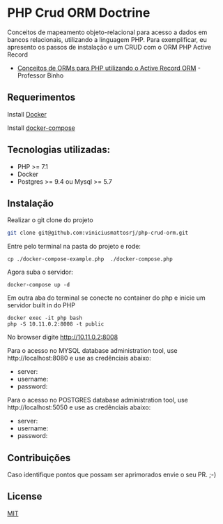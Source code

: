 # PHP Crud ORM Doctrine

Conceitos de mapeamento objeto-relacional para acesso a dados em bancos relacionais, utilizando a linguagem PHP. Para exemplificar, eu apresento os passos de instalação e um CRUD com o ORM PHP Active Record
- <a href="https://www.youtube.com/watch?v=uEcpmr0hBW8&t=1s">Conceitos de ORMs para PHP utilizando o Active Record ORM</a> - Professor Binho 


## Requerimentos

Install <a href="https://docs.docker.com/install/">Docker</a>

Install <a href="https://docs.docker.com/compose/install/">docker-compose</a>


## Tecnologias utilizadas:

 - PHP >= 7.1
 - Docker
 - Postgres >= 9.4 ou Mysql >= 5.7


## Instalação

Realizar o git clone do projeto
```bash
git clone git@github.com:viniciusmattosrj/php-crud-orm.git
```

Entre pelo terminal na pasta do projeto e rode:
```
cp ./docker-compose-example.php  ./docker-compose.php
```

Agora suba o servidor:
```
docker-compose up -d
```

Em outra aba do terminal se conecte no container do php e inicie um servidor built in do PHP
```
docker exec -it php bash
php -S 10.11.0.2:8008 -t public
```

No browser digite http://10.11.0.2:8008

Para o acesso no MYSQL database administration tool, use http://localhost:8080 e use as credênciais abaixo:

  - server:
  - username:
  - password:

Para o acesso no POSTGRES database administration tool, use http://localhost:5050 e use as credênciais abaixo:

  - server:
  - username:
  - password:

## Contribuições
Caso identifique pontos
que possam ser aprimorados envie o seu PR. ;-)


## License
[MIT](https://choosealicense.com/licenses/mit/)